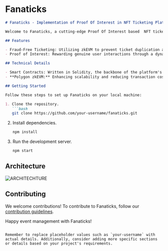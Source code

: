 # Fanaticks

```markdown
# Fanaticks - Implementation of Proof Of Interest in NFT Ticketing Platform.

Welcome to Fanaticks, a cutting-edge Proof Of Interest based  NFT ticketing platform that revolutionizes the world of digital events. This platform seamlessly integrates NFTs, zkEVM for secure identity validation, and a unique 'Proof of Interest' system to enhance user engagement.

## Features

- Fraud-Free Ticketing: Utilizing zkEVM to prevent ticket duplication and enhance security.
- Proof of Interest: Rewarding genuine user interactions through a dynamic engagement ranking system.

## Technical Details

- Smart Contracts: Written in Solidity, the backbone of the platform's secure and decentralized functionality.
- **Polygon zkEVM:** Enhancing scalability and reducing transaction costs for efficient KYC processes.

## Getting Started

Follow these steps to set up Fanaticks on your local machine:

1. Clone the repository.
   ```bash
   git clone https://github.com/your-username/fanaticks.git
   ```

2. Install dependencies.
   ```bash
   npm install
   ```

3. Run the development server.
   ```bash
   npm start
   ```

## Architecture

![ARCHITECHTURE](https://github.com/Fanaticks-EthIndia/Fanaticks/assets/108970936/db276e4e-c757-45ff-8e80-0fbac1623083)

## Contributing

We welcome contributions! To contribute to Fanaticks, follow our [contribution guidelines](CONTRIBUTING.md).


Happy event management with Fanaticks!
```

Remember to replace placeholder values such as `your-username` with actual details. Additionally, consider adding more specific sections or details based on your project's requirements.

